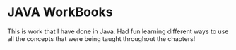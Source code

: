 # JAVA WorkBooks
This is work that I have done in Java. Had fun learning different ways to use all the concepts that were being taught throughout the chapters!
